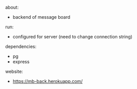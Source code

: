 about:
* backend of message board

run:
* configured for server (need to change connection string)

dependencies:
* pg
* express

website:
* https://mb-back.herokuapp.com/